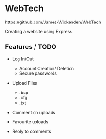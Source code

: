 # WebTech

<https://github.com/James-Wickenden/WebTech>

Creating a website using Express

## Features / TODO

- Log In/Out

  - Account Creation/ Deletion
  - Secure passwords

- Upload Files
  - .bsp
  - .cfg
  - .txt

- Comment on uploads
- Favourite uploads
- Reply to comments
